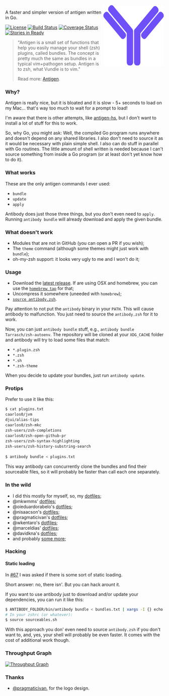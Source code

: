 <img src="logo.png" align="right" width="192px" height="192px"/>

A faster and simpler version of antigen written in Go.

[![License](https://img.shields.io/github/license/caarlos0/antibody.svg?style=flat-square)](/LICENSE.md) [![Build Status](https://img.shields.io/circleci/project/caarlos0/antibody/master.svg?style=flat-square)](https://circleci.com/gh/caarlos0/antibody) [![Coverage Status](https://img.shields.io/coveralls/caarlos0/antibody.svg?style=flat-square)](https://coveralls.io/github/caarlos0/antibody?branch=master) [![Stories in Ready](https://badge.waffle.io/caarlos0/antibody.png?label=ready&title=Ready)](https://waffle.io/caarlos0/antibody)

> "Antigen is a small set of functions that help you easily manage your shell
> (zsh) plugins, called bundles. The concept is pretty much the same as
> bundles in a typical vim+pathogen setup. Antigen is to zsh, what Vundle
> is to vim."
>
> Read more: [Antigen](https://github.com/zsh-users/antigen).


### Why?

Antigen is really nice, but it is bloated and it is slow - 5+ seconds to load
on my Mac... that's way too much to wait for a prompt to load!

I'm aware that there is other attempts, like
[antigen-hs](https://github.com/Tarrasch/antigen-hs), but I don't want to
install a lot of stuff for this to work.

So, why Go, you might ask: Well, the compiled Go program runs anywhere
and doesn't depend on any shared libraries. I also don't need to source it as
it would be necessary with plain simple shell. I also can do stuff in
parallel with Go routines. The little amount of shell written is needed
because I can't source something from inside a Go program (or at least
don't yet know how to do it).

### What works

These are the only antigen commands I ever used:

- `bundle`
- `update`
- `apply`

Antibody does just those three things, but you don't even need to `apply`.
Running `antibody bundle` will already download and apply the given bundle.

### What doesn't work

- Modules that are not in GitHub (you can open a PR if you wish);
- The `theme` command (although some themes might just work with `bundle`);
- oh-my-zsh support: it looks very ugly to me and I won't do it;

### Usage

- Download the [latest release](https://github.com/caarlos0/antibody/releases/).
If are using OSX and homebrew, you can use the
[`homebrew tap`](https://github.com/caarlos0/homebrew-antibody) for that;
- Uncompress it somewhere (uneeded with `homebrew`);
- [`source antibody.zsh`](https://github.com/caarlos0/dotfiles/blob/master/antibody/path.zsh).

Pay attention to not put the `antibody` binary in your `PATH`. This will cause
antibody to malfunction. You just need to source the `antibody.zsh` for it
to work.

Now, you can just `antibody bundle` stuff, e.g.,
`antibody bundle Tarrasch/zsh-autoenv`. The repository will be cloned at
your `XDG_CACHE` folder and antibody will try to load some files that match:

- `*.plugin.zsh`
- `*.zsh`
- `*.sh`
- `*.zsh-theme`

When you decide to update your bundles, just run `antibody update`.

### Protips

Prefer to use it like this:

```sh
$ cat plugins.txt
caarlos0/jvm
djui/alias-tips
caarlos0/zsh-mkc
zsh-users/zsh-completions
caarlos0/zsh-open-github-pr
zsh-users/zsh-syntax-highlighting
zsh-users/zsh-history-substring-search

$ antibody bundle < plugins.txt
```

This way antibody can concurrently clone the bundles and find their sourceable
files, so it will probably be faster than call each one separately.

### In the wild

- I did this mostly for myself, so, my
[dotfiles](https://github.com/caarlos0/dotfiles/pull/78);
- @mkwmms' [dotfiles](https://github.com/mkwmms/dotfiles);
- @oieduardorabelo's [dotfiles](https://github.com/oieduardorabelo/dotfiles);
- @nisaacson's [dotfiles](https://github.com/nisaacson/dotfiles);
- @pragmaticivan's [dotfiles](https://github.com/pragmaticivan/dotfiles);
- @wkentaro's [dotfiles](https://github.com/wkentaro/dotfiles);
- @marceldias' [dotfiles](https://github.com/marceldiass/dotfiles);
- @davidkna's [dotfiles](https://github.com/davidkna/dotfiles);
- and probably [some more](https://github.com/search?q=antibody&type=Code);

### Hacking

#### Static loading

In [#67](https://github.com/caarlos0/antibody/issues/67) I was asked if there
is some sort of static loading.

Short answer: no, there isn'. But you can hack arount it.

If you want to use antibody just to download and/or update your dependencies,
you can run it like this:

```sh
$ ANTIBODY_FOLDER/bin/antibody bundle < bundles.txt | xargs -I {} echo "source {}" >> sourceables.sh
# In your zshrc (or whatever):
$ source sourceables.sh
```

With this approach you don' even need to source `antibody.zsh` if you don't
want to, and, yes, your shell will probably be even faster. It comes with
the cost of additional work though.

### Throughput Graph

[![Throughput Graph](https://graphs.waffle.io/caarlos0/antibody/throughput.svg)](https://waffle.io/caarlos0/antibody/metrics)

### Thanks

- [@pragmaticivan](https://github.com/pragmaticivan), for the logo design.

